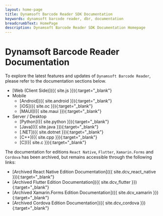 ```yaml
---
layout: home-page
title: Dynamsoft Barcode Reader SDK Documentation
keywords: dynamsoft barcode reader, dbr, documentation
breadcrumbText: HomePage
description: Dynamsoft Barcode Reader SDK Documentation Homepage
---
```


# Dynamsoft Barcode Reader Documentation

To explore the latest features and updates of `Dynamsoft Barcode Reader`, please refer to the documentation sections below.

* [Web (Client Side)]({{ site.js }}){:target="_blank"}
* Mobile
  * [Android]({{ site.android }}){:target="_blank"}
  * [iOS]({{ site.oc }}){:target="_blank"}
  * [MAUI]({{ site.maui }}){:target="_blank"}
* Server / Desktop
  * [Python]({{ site.python }}){:target="_blank"}
  * [Java]({{ site.java }}){:target="_blank"}
  * [.NET]({{ site.dotnet }}){:target="_blank"}
  * [C++]({{ site.cpp }}){:target="_blank"}
  * [C]({{ site.c }}){:target="_blank"}

The documentation for editions `React Native`, `Flutter`, `Xamarin.Forms` and `Cordova` has been archived, but remains accessible through the following links:

* [Archived React Native Edition Documentation]({{ site.dcv_react_native }}){:target="_blank"}
* [Archived Flutter Edition Documentation]({{ site.dcv_flutter }}){:target="_blank"}
* [Archived Xamarin.Forms Edition Documentation]({{ site.dcv_xamarin }}){:target="_blank"}
* [Archived Cordova Edition Documentation]({{ site.dcv_cordova }}){:target="_blank"}